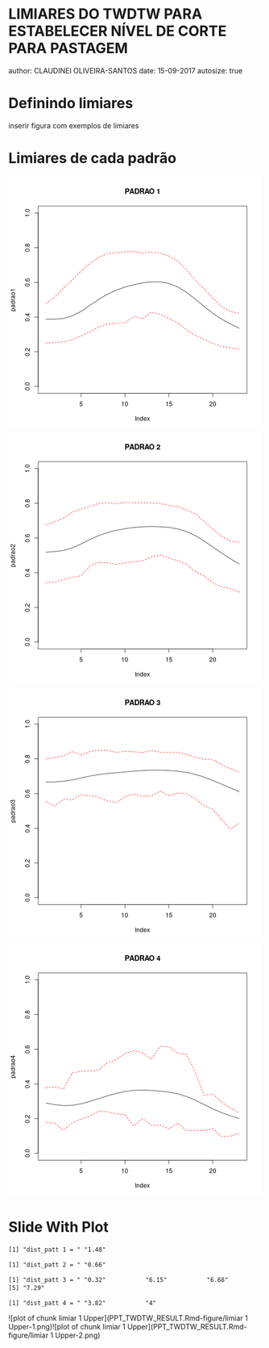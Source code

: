 LIMIARES DO TWDTW PARA ESTABELECER NÍVEL DE CORTE PARA PASTAGEM
========================================================
author: CLAUDINEI OLIVEIRA-SANTOS
date: 15-09-2017
autosize: true

Definindo limiares
========================================================

inserir figura com exemplos de limiares


Limiares de cada padrão
========================================================






![plot of chunk patLim](PPT_TWDTW_RESULT.Rmd-figure/patLim-1.png)![plot of chunk patLim](PPT_TWDTW_RESULT.Rmd-figure/patLim-2.png)![plot of chunk patLim](PPT_TWDTW_RESULT.Rmd-figure/patLim-3.png)![plot of chunk patLim](PPT_TWDTW_RESULT.Rmd-figure/patLim-4.png)



Slide With Plot
========================================================



```
[1] "dist_patt 1 = " "1.48"          
```

```
[1] "dist_patt 2 = " "0.66"          
```

```
[1] "dist_patt 3 = " "0.32"           "6.15"           "6.68"          
[5] "7.29"          
```

```
[1] "dist_patt 4 = " "3.82"           "4"             
```

![plot of chunk limiar 1 Upper](PPT_TWDTW_RESULT.Rmd-figure/limiar 1 Upper-1.png)![plot of chunk limiar 1 Upper](PPT_TWDTW_RESULT.Rmd-figure/limiar 1 Upper-2.png)


